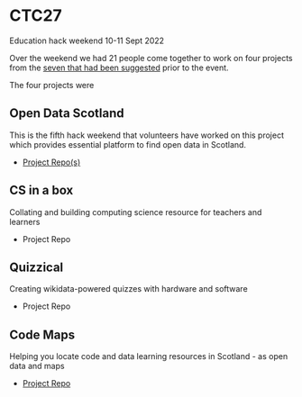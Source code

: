 # CTC27
Education hack weekend 10-11 Sept 2022

Over the weekend we had 21 people come together to work on four projects from the [seven that had been suggested](https://docs.google.com/document/d/1RIDa8fwadkfzrweHgobmgSLUO_fswNOmlXTMYlH64NY/edit#) prior to the event. 

The four projects were 

## Open Data Scotland

This is the fifth hack weekend that volunteers have worked on this project which provides essential platform to find open data in Scotland. 

- [Project Repo(s)](https://github.com/opendatascotland)

## CS in a box

Collating and building computing science resource for teachers and learners

- Project Repo


## Quizzical 

Creating wikidata-powered quizzes with hardware and software

- Project Repo

## Code Maps

Helping you locate code and data learning resources in Scotland - as open data and maps

 - [Project Repo](https://github.com/CodeTheCity/CTC27_CodeMaps)
